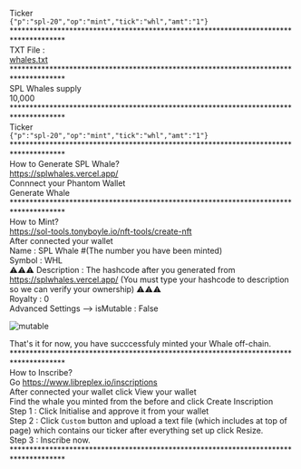 Ticker </br>
`{"p":"spl-20","op":"mint","tick":"whl","amt":"1"}` </br>
************************************************************************************* </br>
TXT File : </br>
[whales.txt](https://github.com/splwhales/splwhales/files/13493436/whales.txt) </br>
************************************************************************************* </br>
SPL Whales supply </br>
10,000 </br>
************************************************************************************* </br>
Ticker </br> 
`{"p":"spl-20","op":"mint","tick":"whl","amt":"1"}` </br>
************************************************************************************* </br>
How to Generate SPL Whale? </br>
https://splwhales.vercel.app/ </br>
Connnect your Phantom Wallet </br>
Generate Whale </br>
************************************************************************************* </br>
How to Mint? </br>
https://sol-tools.tonyboyle.io/nft-tools/create-nft </br>
After connected your wallet </br>
Name : SPL Whale #(The number you have been minted) </br>
Symbol : WHL </br>
⚠️⚠️⚠️ Description : The hashcode after you generated from https://splwhales.vercel.app/  (You must type your hashcode to description so we can verify your ownership) ⚠️⚠️⚠️ </br>
Royalty : 0 </br>
Advanced Settings --> isMutable : False </br>

![mutable](https://github.com/splwhales/splwhales/assets/152276920/bdd645f4-70d1-4853-80ca-24c91ba9ca7b) </br>

That's it for now, you have succcessfuly minted your Whale off-chain. </br>
************************************************************************************* </br>
How to Inscribe? </br>
Go https://www.libreplex.io/inscriptions </br>
After connected your wallet click View your wallet </br>
Find the whale you minted from the before and click Create Inscription </br>
Step 1 : Click Initialise and approve it from your wallet </br>
Step 2 : Click `Custom` button and upload a text file (which includes at top of page) which contains our ticker after everything set up click Resize. </br>
Step 3 : Inscribe now.  </br>
************************************************************************************* </br>

